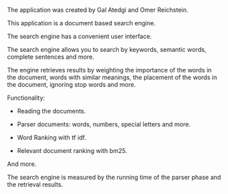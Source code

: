 The application was created by Gal Atedgi and Omer Reichstein.

This application is a document based search engine.

The search engine has a convenient user interface.

The search engine allows you to search by keywords, semantic words, complete sentences and more.

The engine retrieves results by weighting the importance of the words in the document, words with similar meanings, the placement of the words in the document, ignoring stop words and more.

Functionality:

* Reading the documents.

* Parser documents: words, numbers, special letters and more.

* Word Ranking with tf idf.

* Relevant document ranking with bm25.

And more.

The search engine is measured by the running time of the parser phase and the retrieval results.
